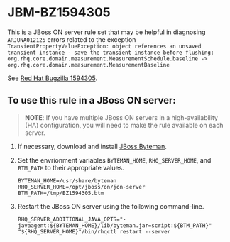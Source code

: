 # JBM-BZ1594305

This is a JBoss ON server rule set that may be helpful in diagnosing `ARJUNA012125` errors related to the exception `TransientPropertyValueException: object references an unsaved transient instance - save the transient instance before flushing: org.rhq.core.domain.measurement.MeasurementSchedule.baseline -> org.rhq.core.domain.measurement.MeasurementBaseline`

See [Red Hat Bugzilla 1594305](https://bugzilla.redhat.com/show_bug.cgi?id=1594305).

## To use this rule in a JBoss ON server:

> **NOTE**: If you have multiple JBoss ON servers in a high-availability (HA) configuration, you will need to make the rule available on each server.

1.  If necessary, download and install [JBoss Byteman](http://byteman.jboss.org/downloads).
2.  Set the envrionment variables `BYTEMAN_HOME`, `RHQ_SERVER_HOME`,
    and `BTM_PATH` to their appropriate values. 

        BYTEMAN_HOME=/usr/share/byteman
        RHQ_SERVER_HOME=/opt/jboss/on/jon-server
        BTM_PATH=/tmp/BZ1594305.btm

3.  Restart the JBoss ON server using the following command-line.

        RHQ_SERVER_ADDITIONAL_JAVA_OPTS="-javaagent:${BYTEMAN_HOME}/lib/byteman.jar=script:${BTM_PATH}" "${RHQ_SERVER_HOME}"/bin/rhqctl restart --server